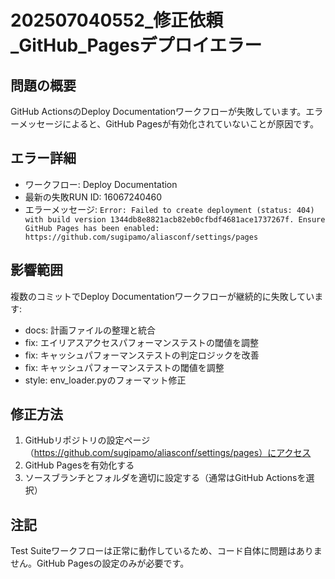 # 202507040552_修正依頼_GitHub_Pagesデプロイエラー

## 問題の概要
GitHub ActionsのDeploy Documentationワークフローが失敗しています。エラーメッセージによると、GitHub Pagesが有効化されていないことが原因です。

## エラー詳細
- ワークフロー: Deploy Documentation
- 最新の失敗RUN ID: 16067240460
- エラーメッセージ: `Error: Failed to create deployment (status: 404) with build version 1344db8e8821acb82eb0cfbdf4681ace1737267f. Ensure GitHub Pages has been enabled: https://github.com/sugipamo/aliasconf/settings/pages`

## 影響範囲
複数のコミットでDeploy Documentationワークフローが継続的に失敗しています:
- docs: 計画ファイルの整理と統合
- fix: エイリアスアクセスパフォーマンステストの閾値を調整
- fix: キャッシュパフォーマンステストの判定ロジックを改善
- fix: キャッシュパフォーマンステストの閾値を調整
- style: env_loader.pyのフォーマット修正

## 修正方法
1. GitHubリポジトリの設定ページ（https://github.com/sugipamo/aliasconf/settings/pages）にアクセス
2. GitHub Pagesを有効化する
3. ソースブランチとフォルダを適切に設定する（通常はGitHub Actionsを選択）

## 注記
Test Suiteワークフローは正常に動作しているため、コード自体に問題はありません。GitHub Pagesの設定のみが必要です。